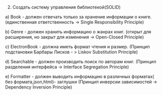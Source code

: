 2) Создать систему управления библиотекой(SOLID)

a)    Book - должен отвечать только за хранение информации о книге. (единственная ответственность
-> Single Responsibility Principle)

b)    Genre - должен хранить информацию о жанрах книг. (открыт для расширения, но закрыт для
изменения -> Open-Closed Principle)

c)    ElectronBook - должна иметь формат чтения и размер. (Принцип подстановки Барбары Лисков - >
Liskov Substitution Principle)

d)    Searchable - должен производить поиск по авторам книг. (Принцип разделения интерфейса ->
Interface Segregation Principle)

e)    Formatter - должен выводить информацию в различных форматах( без формата,json,html)-
заглушки (Принцип инверсии зависимостей -> Dependency Inversion Principle)